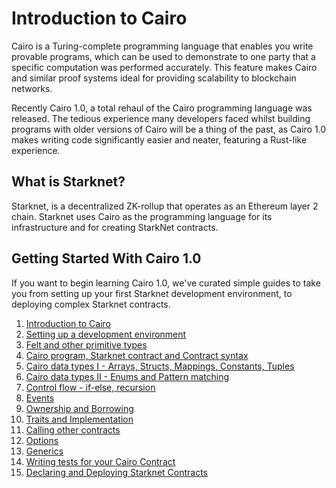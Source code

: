 # Introduction to Cairo

Cairo is a Turing-complete programming language that enables you write provable programs, which can be used to demonstrate to one party that a specific computation was performed accurately. This feature makes Cairo and similar proof systems ideal for providing scalability to blockchain networks.

Recently Cairo 1.0, a total rehaul of the Cairo programming language was released. The tedious experience many developers faced whilst building programs with older versions of Cairo will be a thing of the past, as Cairo 1.0 makes writing code significantly easier and neater, featuring a Rust-like experience.

## What is Starknet?
Starknet, is a decentralized ZK-rollup that operates as an Ethereum layer 2 chain. Starknet uses Cairo as the programming language for its infrastructure and for creating StarkNet contracts. 

## Getting Started With Cairo 1.0

If you want to begin learning Cairo 1.0, we've curated simple guides to take you from setting up your first Starknet development environment, to deploying complex Starknet contracts.

1. [Introduction to Cairo](./1.%20Introduction%20to%20Cairo.md)
2. [Setting up a development environment](./2.%20Setting%20up%20a%20development%20Environment.md)
3. [Felt and other primitive types](./3.%20Felt%20and%20other%20primitive%20types.md)
4. [Cairo program, Starknet contract and Contract syntax](./4.%20Contract%20Syntax.md)
5. [Cairo data types I - Arrays, Structs, Mappings, Constants, Tuples](./5.%20Data%20types%20I.md)
6. [Cairo data types II -  Enums and Pattern matching](./6.%20Data%20types%20II.md)
7. [Control flow - if-else, recursion](./7.%20Control%20flow.md)
8. [Events](./8.%20Events.md)
9. [Ownership and Borrowing](./9.%20Ownership%20and%20borrowing.md)
10. [Traits and Implementation](./10.%20Traits%20and%20implementations.md)
11. [Calling other contracts](./11.%20Calling%20other%20contracts.md)
12. [Options](./12.%20Options.md)
13. [Generics](./13.%20Generics.md)
14. [Writing tests for your Cairo Contract](./14.%20Writing%20tests.md)
15. [Declaring and Deploying Starknet Contracts](./15.%Declaring%20and%20Deploying%20Starknet%20Contracts)